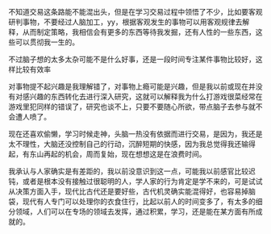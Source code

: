 不知道交易这条路能不能混出头，但是在学习交易过程中领悟了不少，比如要客观研判事物，不要经过人脑加工，yy，根据客观发生的事物可以用客观规律去解释，从而制定策略，我相信会有更多的东西等待我发掘，还有人性的一些东西，这些可以贯彻我一生的。

不过脑子想的太多太杂可能不是什么好事，还是一段时间专注某件事物比较好，这样比较有效率

对事物提不起兴趣是我理解错了，对事物上瘾可能是兴趣，但是我以前或现在并没有对感兴趣的东西转化去进行深入研究，这就可以解释我为什么打游戏很菜经常在游戏里犯同样的错误了，研究也谈不上，只要不要随心所欲，带点脑子去参与就不会遭人喷了。

现在还喜欢偷懒，学习时候走神，头脑一热没有依据而进行交易，是因为，我还是太不理性，大脑还没控制自己的行动，沉醉短期的快感，因为我总觉得我还输得起，有东山再起的机会，周而复始，现在想想这是在浪费时间。

我承认与人家确实是有差距的，我以前没意识到这一点，可能我以前感官比较迟钝，或者是根本没有接触过很聪明的人，学人家的行为肯定是学不来的，可是试试从决策方面入手，现代比古代还是要好些，古代机灵确实能混得好，也容易掉脑袋，现代有人专门可以处理你的衣食住行，比起以前人的时间变多了，有太多的细分领域，人们可以在专场的领域去发挥，通过积累，学习，还是能在某方面有所成就的。